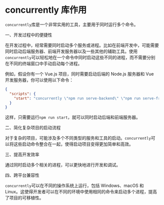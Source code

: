 # concurrently 库作用

`concurrently`库是一个非常实用的工具，主要用于同时运行多个命令。

一、开发过程中的便捷性

在开发过程中，经常需要同时启动多个服务或进程。比如在前端开发中，可能需要同时启动后端服务器、前端开发服务器以及一些其他的辅助工具。使用`concurrently`可以轻松地在一个命令中同时启动这些不同的进程，而不需要分别在不同的终端窗口中手动启动每个进程。

例如，假设你有一个 Vue.js 项目，同时需要启动后端的 Node.js 服务器和 Vue 开发服务器，你可以使用以下命令：

```json
{
  "scripts": {
    "start": "concurrently \"npm run serve-backend\" \"npm run serve-frontend\""
  }
}
```

这样，只需要运行`npm run start`，就可以同时启动后端和前端服务器。

二、简化复杂项目的启动流程

对于复杂的项目，可能涉及多个不同类型的服务和工具的启动。`concurrently`可以将这些启动命令整合在一起，使得启动项目变得更加简单和高效。

三、提高开发效率

通过同时启动多个相关的进程，可以更快地进行开发和调试。

四、跨平台兼容性

`concurrently`可以在不同的操作系统上运行，包括 Windows、macOS 和 Linux。这使得开发者可以在不同的环境中使用相同的命令来启动多个进程，提高了项目的可移植性。
